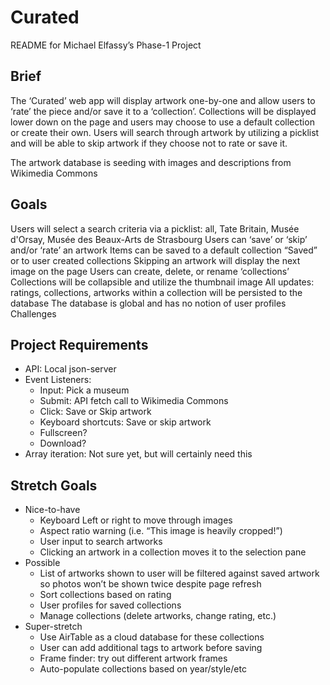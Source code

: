 # Curated

README for Michael Elfassy’s Phase-1 Project

## Brief
The ‘Curated’ web app will display artwork one-by-one and allow users to ‘rate’ the piece and/or save it to a ‘collection’. Collections will be displayed lower down on the page and users may choose to use a default collection or create their own. Users will search through artwork by utilizing a picklist and will be able to skip artwork if they choose not to rate or save it.

The artwork database is seeding with images and descriptions from Wikimedia Commons

## Goals
Users will select a search criteria via a picklist: all, Tate Britain, Musée d'Orsay, Musée des Beaux-Arts de Strasbourg
Users can ‘save’ or ‘skip’ and/or ‘rate’ an artwork
Items can be saved to a default collection “Saved” or to user created collections
Skipping an artwork will display the next image on the page
Users can create, delete, or rename ‘collections’
Collections will be collapsible and utilize the thumbnail image
All updates: ratings, collections, artworks within a collection will be persisted to the database
The database is global and has no notion of user profiles
Challenges

## Project Requirements
* API: Local json-server
* Event Listeners:
  * Input: Pick a museum
  * Submit: API fetch call to Wikimedia Commons
  * Click: Save or Skip artwork
  * Keyboard shortcuts: Save or skip artwork
  * Fullscreen?
  * Download?
* Array iteration: Not sure yet, but will certainly need this

## Stretch Goals
* Nice-to-have
  * Keyboard Left or right to move through images
  * Aspect ratio warning (i.e. “This image is heavily cropped!”)
  * User input to search artworks
  * Clicking an artwork in a collection moves it to the selection pane
* Possible
  * List of artworks shown to user will be filtered against saved artwork so photos won’t be shown twice despite page refresh
  * Sort collections based on rating
  * User profiles for saved collections
  * Manage collections (delete artworks, change rating, etc.)
* Super-stretch
  * Use AirTable as a cloud database for these collections
  * User can add additional tags to artwork before saving
  * Frame finder: try out different artwork frames
  * Auto-populate collections based on year/style/etc
